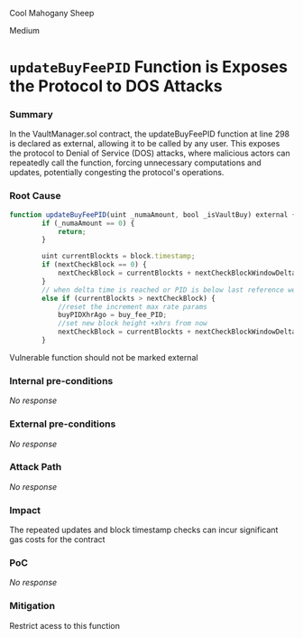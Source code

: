 Cool Mahogany Sheep

Medium

# `updateBuyFeePID` Function is Exposes the Protocol to DOS Attacks

### Summary

In the VaultManager.sol contract, the updateBuyFeePID function at line 298 is declared as external, allowing it to be called by any user. This exposes the protocol to Denial of Service (DOS) attacks, where malicious actors can repeatedly call the function, forcing unnecessary computations and updates, potentially congesting the protocol's operations.

### Root Cause

```javascript
function updateBuyFeePID(uint _numaAmount, bool _isVaultBuy) external {
        if (_numaAmount == 0) {
            return;
        }

        uint currentBlockts = block.timestamp;
        if (nextCheckBlock == 0) {
            nextCheckBlock = currentBlockts + nextCheckBlockWindowDelta;
        }
        // when delta time is reached or PID is below last reference we reset reference
        else if (currentBlockts > nextCheckBlock) {
            //reset the increment max rate params
            buyPIDXhrAgo = buy_fee_PID;
            //set new block height +xhrs from now
            nextCheckBlock = currentBlockts + nextCheckBlockWindowDelta;
        }
```
Vulnerable function should not be marked external

### Internal pre-conditions

_No response_

### External pre-conditions

_No response_

### Attack Path

_No response_

### Impact

The repeated updates and block timestamp checks can incur significant gas costs for the contract

### PoC

_No response_

### Mitigation

Restrict acess to this function